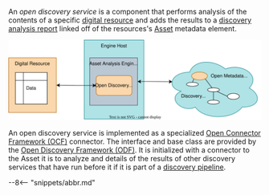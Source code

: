 <!-- SPDX-License-Identifier: CC-BY-4.0 -->
<!-- Copyright Contributors to the ODPi Egeria project. -->

An *open discovery service* is a component that performs analysis of the contents of a specific [digital resource](./concepts/resource) and adds the results to a [discovery analysis report](./concepts/discovery-analysis-report) linked off of the resources's [Asset](./concepts/asset) metadata element.

![Open Discovery Service](./connectors/discovery/discovery-service.svg)

An open discovery service is implemented as a specialized [Open Connector Framework (OCF)](./frameworks/ocf/overview) connector.  The interface and base class are provided by the [Open Discovery Framework (ODF)](./frameworks/odf/overview).  It is initialized with a connector to the Asset it is to analyze and details of the results of other discovery services that have run before it if it is part of a [discovery pipeline](./concepts/open-discovery-service/#open-discovery-pipeline).


--8<-- "snippets/abbr.md"